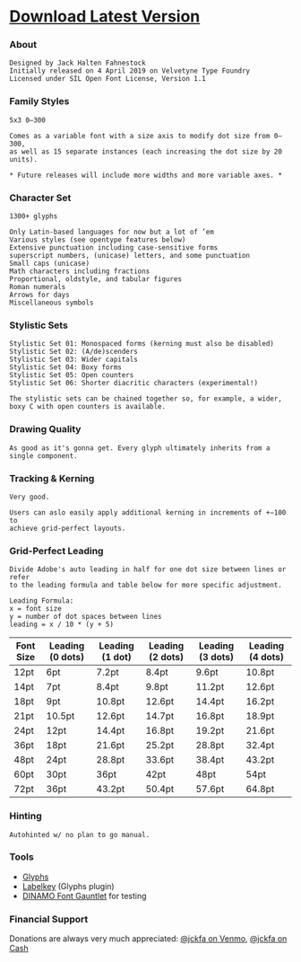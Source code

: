 # [Download Latest Version](https://github.com/jckfa/tinyfonts/archive/master.zip)

### About
```
Designed by Jack Halten Fahnestock
Initially released on 4 April 2019 on Velvetyne Type Foundry
Licensed under SIL Open Font License, Version 1.1
```

### Family Styles
```
5x3 0–300

Comes as a variable font with a size axis to modify dot size from 0—300, 
as well as 15 separate instances (each increasing the dot size by 20 units).

* Future releases will include more widths and more variable axes. *
```

### Character Set
```
1300+ glyphs

Only Latin-based languages for now but a lot of ’em
Various styles (see opentype features below)
Extensive punctuation including case-sensitive forms
superscript numbers, (unicase) letters, and some punctuation
Small caps (unicase)
Math characters including fractions
Proportional, oldstyle, and tabular figures
Roman numerals
Arrows for days
Miscellaneous symbols
```

### Stylistic Sets
```
Stylistic Set 01: Monospaced forms (kerning must also be disabled)
Stylistic Set 02: (A/de)scenders
Stylistic Set 03: Wider capitals
Stylistic Set 04: Boxy forms
Stylistic Set 05: Open counters
Stylistic Set 06: Shorter diacritic characters (experimental!)

The stylistic sets can be chained together so, for example, a wider, 
boxy C with open counters is available.
```

### Drawing Quality
```
As good as it's gonna get. Every glyph ultimately inherits from a single component.
```

### Tracking & Kerning
```
Very good.

Users can aslo easily apply additional kerning in increments of +−100 to 
achieve grid-perfect layouts.
```

### Grid-Perfect Leading
```
Divide Adobe's auto leading in half for one dot size between lines or refer 
to the leading formula and table below for more specific adjustment.

Leading Formula:
x = font size
y = number of dot spaces between lines
leading = x / 10 * (y + 5)
```
| Font Size | Leading (0 dots) | Leading (1 dot) | Leading (2 dots) | Leading (3 dots) | Leading (4 dots) |
| --------- | ---------------- | --------------- | ---------------- | ---------------- | ---------------- |
| 12pt      | 6pt              | 7.2pt           | 8.4pt            | 9.6pt            | 10.8pt           |
| 14pt      | 7pt              | 8.4pt           | 9.8pt            | 11.2pt           | 12.6pt           |
| 18pt      | 9pt              | 10.8pt          | 12.6pt           | 14.4pt           | 16.2pt           |
| 21pt      | 10.5pt           | 12.6pt          | 14.7pt           | 16.8pt           | 18.9pt           |
| 24pt      | 12pt             | 14.4pt          | 16.8pt           | 19.2pt           | 21.6pt           |
| 36pt      | 18pt             | 21.6pt          | 25.2pt           | 28.8pt           | 32.4pt           |
| 48pt      | 24pt             | 28.8pt          | 33.6pt           | 38.4pt           | 43.2pt           |
| 60pt      | 30pt             | 36pt            | 42pt             | 48pt             | 54pt             |
| 72pt      | 36pt             | 43.2pt          | 50.4pt           | 57.6pt           | 64.8pt           |

### Hinting
```
Autohinted w/ no plan to go manual.
```

### Tools
- [Glyphs](https://glyphsapp.com/)
- [Labelkey](https://github.com/RobertPratley/labelKey) (Glyphs plugin)
- [DINAMO Font Gauntlet](https://dinamodarkroom.com/) for testing

### Financial Support
Donations are always very much appreciated: [@jckfa on Venmo](https://venmo.com/jckfa), [@jckfa on Cash ](https://cash.me/$jckfa)

